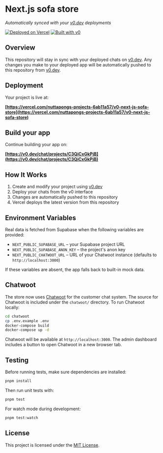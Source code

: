 # Next.js sofa store

*Automatically synced with your [v0.dev](https://v0.dev) deployments*

[![Deployed on Vercel](https://img.shields.io/badge/Deployed%20on-Vercel-black?style=for-the-badge&logo=vercel)](https://vercel.com/nuttapongs-projects-6ab11a57/v0-next-js-sofa-store)
[![Built with v0](https://img.shields.io/badge/Built%20with-v0.dev-black?style=for-the-badge)](https://v0.dev/chat/projects/C3QiCxGkPjB)

## Overview

This repository will stay in sync with your deployed chats on [v0.dev](https://v0.dev).
Any changes you make to your deployed app will be automatically pushed to this repository from [v0.dev](https://v0.dev).

## Deployment

Your project is live at:

**[https://vercel.com/nuttapongs-projects-6ab11a57/v0-next-js-sofa-store](https://vercel.com/nuttapongs-projects-6ab11a57/v0-next-js-sofa-store)**

## Build your app

Continue building your app on:

**[https://v0.dev/chat/projects/C3QiCxGkPjB](https://v0.dev/chat/projects/C3QiCxGkPjB)**

## How It Works

1. Create and modify your project using [v0.dev](https://v0.dev)
2. Deploy your chats from the v0 interface
3. Changes are automatically pushed to this repository
4. Vercel deploys the latest version from this repository

## Environment Variables

Real data is fetched from Supabase when the following variables are provided:

- `NEXT_PUBLIC_SUPABASE_URL` – your Supabase project URL
- `NEXT_PUBLIC_SUPABASE_ANON_KEY` – the project's anon key
- `NEXT_PUBLIC_CHATWOOT_URL` – URL of your Chatwoot instance (defaults to `http://localhost:3000`)

If these variables are absent, the app falls back to built-in mock data.

## Chatwoot

The store now uses [Chatwoot](https://www.chatwoot.com/) for the customer chat
system. The source for Chatwoot is included under the `chatwoot/` directory.
To run Chatwoot locally:

```bash
cd chatwoot
cp .env.example .env
docker-compose build
docker-compose up -d
```

Chatwoot will be available at `http://localhost:3000`. The admin dashboard
includes a button to open Chatwoot in a new browser tab.

## Testing

Before running tests, make sure dependencies are installed:

```bash
pnpm install
```

Then run unit tests with:

```bash
pnpm test
```

For watch mode during development:

```bash
pnpm test:watch
```

## License

This project is licensed under the [MIT License](LICENSE).
